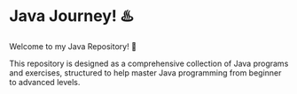 # Java Journey! ♨️

Welcome to my Java Repository! 🚀

This repository is designed as a comprehensive collection of Java programs and exercises, structured to help master Java programming from beginner to advanced levels.
